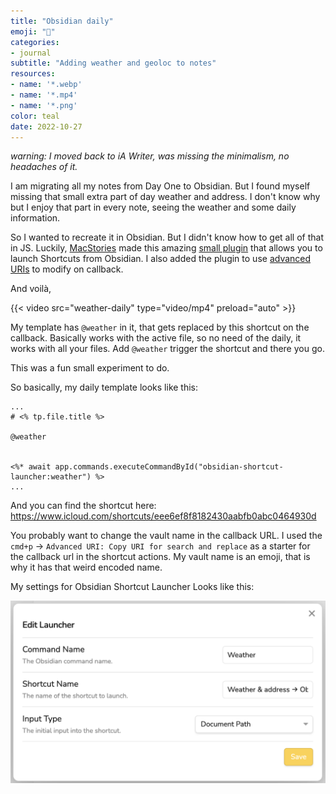 ```yaml
---
title: "Obsidian daily"
emoji: "💎"
categories:
- journal
subtitle: "Adding weather and geoloc to notes"
resources: 
- name: '*.webp'
- name: '*.mp4'
- name: '*.png'
color: teal
date: 2022-10-27
---
```



*warning: I moved back to iA Writer, was missing the minimalism, no headaches of it.*

I am migrating all my notes from Day One to Obsidian.
But I found myself missing that small extra part of day weather and address.
I don't know why but I enjoy that part in every note, seeing the weather and some daily information.

So I wanted to recreate it in Obsidian. But I didn't know how to get all of that in JS. 
Luckily, [MacStories](https://www.macstories.net/tag/obsidian/) made this amazing [small plugin](https://github.com/macstories/obsidian-shortcut-launcher) that allows you to launch Shortcuts from Obsidian.
I also added the plugin to use [advanced URIs](https://github.com/Vinzent03/obsidian-advanced-uri) to modify on callback.

And voilà,

{{< video src="weather-daily" type="video/mp4" preload="auto" >}}

My template has `@weather` in it, that gets replaced by this shortcut on the callback.
Basically works with the active file, so no need of the daily, it works with all your files.
Add `@weather` trigger the shortcut and there you go.

This was a fun small experiment to do.

So basically, my daily template looks like this:

```
...
# <% tp.file.title %>

@weather


<%* await app.commands.executeCommandById("obsidian-shortcut-launcher:weather") %>
...
```

And you can find the shortcut here: https://www.icloud.com/shortcuts/eee6ef8f8182430aabfb0abc0464930d

You probably want to change the vault name in the callback URL. I used the `cmd+p` -> `Advanced URI: Copy URI for search and replace` as a starter for the callback url in the shortcut actions. My vault name is an emoji, that is why it has that weird encoded name.

My settings for Obsidian Shortcut Launcher Looks like this:

![](settings.png)
